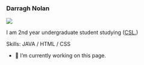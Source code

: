 ### Darragh Nolan
![](https://arturssmirnovs.github.io/github-profile-readme-generator/images/banner.png)

 I am 2nd year undergraduate student studying ([CSL.](https://www.tcd.ie/courses/undergraduate/courses/computer-science-linguistics-and-a-language/))

Skills: JAVA / HTML / CSS

- 🔭 I’m currently working on this page. 




